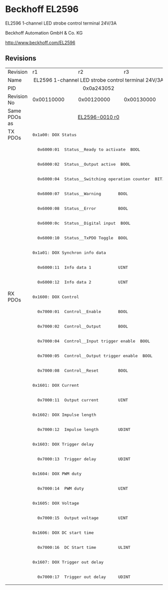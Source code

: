 # Beckhoff EL2596

EL2596 1-channel LED strobe control terminal 24V/3A

Beckhoff Automation GmbH & Co. KG

http://www.beckhoff.com/EL2596

## Revisions
<table>
<tr >
<td>Revision</td>
<td>r1</td>
<td>r2</td>
<td>r3</td>
</tr>
<tr >
<td>Name</td>
<td colspan=3 align="center">EL2596 1-channel LED strobe control terminal 24V/3A</td>
</tr>
<tr >
<td>PID</td>
<td colspan=3 align="center">0x0a243052</td>
</tr>
<tr >
<td>Revision No</td>
<td>0x00110000</td>
<td>0x00120000</td>
<td>0x00130000</td>
</tr>
<tr >
<td>Same PDOs as</td>
<td colspan=3 align="center"><a href="EL2596-0010">EL2596-0010 r0</a></td>
</tr>
<tr class="txpdo pdosection">
<td rowspan=11 valign=top>TX PDOs</td>
<td colspan=3 align="left"><pre>0x1a00: DOX Status</pre></td>
<td></td>
</tr>
<tr class="txpdo">
<td colspan=3 align="left"><pre>  0x6000:01  Status__Ready to activate  BOOL</pre></td>
</tr>
<tr class="txpdo">
<td colspan=3 align="left"><pre>  0x6000:02  Status__Output active  BOOL</pre></td>
</tr>
<tr class="txpdo">
<td colspan=3 align="left"><pre>  0x6000:04  Status__Switching operation counter  BIT3</pre></td>
</tr>
<tr class="txpdo">
<td colspan=3 align="left"><pre>  0x6000:07  Status__Warning       BOOL</pre></td>
</tr>
<tr class="txpdo">
<td colspan=3 align="left"><pre>  0x6000:08  Status__Error         BOOL</pre></td>
</tr>
<tr class="txpdo">
<td colspan=3 align="left"><pre>  0x6000:0c  Status__Digital input  BOOL</pre></td>
</tr>
<tr class="txpdo">
<td colspan=3 align="left"><pre>  0x6000:10  Status__TxPDO Toggle  BOOL</pre></td>
</tr>
<tr class="txpdo pdosection">
<td colspan=3 align="left"><pre>0x1a01: DOX Synchron info data</pre></td>
</tr>
<tr class="txpdo">
<td colspan=3 align="left"><pre>  0x6000:11  Info data 1           UINT</pre></td>
</tr>
<tr class="txpdo">
<td colspan=3 align="left"><pre>  0x6000:12  Info data 2           UINT</pre></td>
</tr>
<tr class="rxpdo pdosection">
<td rowspan=20 valign=top>RX PDOs</td>
<td colspan=3 align="left"><pre>0x1600: DOX Control</pre></td>
<td></td>
</tr>
<tr class="rxpdo">
<td colspan=3 align="left"><pre>  0x7000:01  Control__Enable       BOOL</pre></td>
</tr>
<tr class="rxpdo">
<td colspan=3 align="left"><pre>  0x7000:02  Control__Output       BOOL</pre></td>
</tr>
<tr class="rxpdo">
<td colspan=3 align="left"><pre>  0x7000:04  Control__Input trigger enable  BOOL</pre></td>
</tr>
<tr class="rxpdo">
<td colspan=3 align="left"><pre>  0x7000:05  Control__Output trigger enable  BOOL</pre></td>
</tr>
<tr class="rxpdo">
<td colspan=3 align="left"><pre>  0x7000:08  Control__Reset        BOOL</pre></td>
</tr>
<tr class="rxpdo pdosection">
<td colspan=3 align="left"><pre>0x1601: DOX Current</pre></td>
</tr>
<tr class="rxpdo">
<td colspan=3 align="left"><pre>  0x7000:11  Output current        UINT</pre></td>
</tr>
<tr class="rxpdo pdosection">
<td colspan=3 align="left"><pre>0x1602: DOX Impulse length</pre></td>
</tr>
<tr class="rxpdo">
<td colspan=3 align="left"><pre>  0x7000:12  Impulse length        UDINT</pre></td>
</tr>
<tr class="rxpdo pdosection">
<td colspan=3 align="left"><pre>0x1603: DOX Trigger delay</pre></td>
</tr>
<tr class="rxpdo">
<td colspan=3 align="left"><pre>  0x7000:13  Trigger delay         UDINT</pre></td>
</tr>
<tr class="rxpdo pdosection">
<td colspan=3 align="left"><pre>0x1604: DOX PWM duty</pre></td>
</tr>
<tr class="rxpdo">
<td colspan=3 align="left"><pre>  0x7000:14  PWM duty              UINT</pre></td>
</tr>
<tr class="rxpdo pdosection">
<td colspan=3 align="left"><pre>0x1605: DOX Voltage</pre></td>
</tr>
<tr class="rxpdo">
<td colspan=3 align="left"><pre>  0x7000:15  Output voltage        UINT</pre></td>
</tr>
<tr class="rxpdo pdosection">
<td colspan=3 align="left"><pre>0x1606: DOX DC start time</pre></td>
</tr>
<tr class="rxpdo">
<td colspan=3 align="left"><pre>  0x7000:16  DC Start time         ULINT</pre></td>
</tr>
<tr class="rxpdo pdosection">
<td colspan=3 align="left"><pre>0x1607: DOX Trigger out delay</pre></td>
</tr>
<tr class="rxpdo">
<td colspan=3 align="left"><pre>  0x7000:17  Trigger out delay     UDINT</pre></td>
</tr>
</table>
